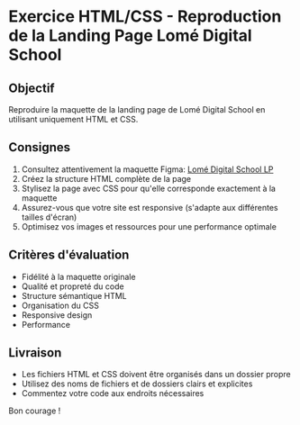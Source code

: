 # Exercice HTML/CSS - Reproduction de la Landing Page Lomé Digital School

## Objectif
Reproduire la maquette de la landing page de Lomé Digital School en utilisant uniquement HTML et CSS.

## Consignes
1. Consultez attentivement la maquette Figma: [Lomé Digital School LP](https://www.figma.com/design/9zCqwGk5cwtHBST4u5izPG/Lome-Digital-School-LP?node-id=31-2&p=f&t=kQvGulsEsVlZmE7S-0)
2. Créez la structure HTML complète de la page
3. Stylisez la page avec CSS pour qu'elle corresponde exactement à la maquette
4. Assurez-vous que votre site est responsive (s'adapte aux différentes tailles d'écran)
5. Optimisez vos images et ressources pour une performance optimale


## Critères d'évaluation
- Fidélité à la maquette originale
- Qualité et propreté du code
- Structure sémantique HTML
- Organisation du CSS
- Responsive design
- Performance

## Livraison
- Les fichiers HTML et CSS doivent être organisés dans un dossier propre
- Utilisez des noms de fichiers et de dossiers clairs et explicites
- Commentez votre code aux endroits nécessaires

Bon courage !

